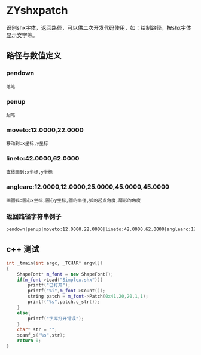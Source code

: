 # ZYshxpatch
识别shx字体，返回路径，可以供二次开发代码使用，如：绘制路径，按shx字体显示文字等。
## 路径与数值定义
### pendown 
	落笔
### penup 
	起笔
### moveto:12.0000,22.0000 
	移动到:x坐标,y坐标
### lineto:42.0000,62.0000 
	直线画到:x坐标,y坐标
### anglearc:12.0000,12.0000,25.0000,45.0000,45.0000 
	画圆弧:圆心x坐标,圆心y坐标,圆的半径,弧的起点角度,扇形的角度
### 返回路径字符串例子
	pendown|penup|moveto:12.0000,22.0000|lineto:42.0000,62.0000|anglearc:12.0000,12.0000,25.0000,45.0000,45.0000
	
## c++ 测试
```c++
int _tmain(int argc, _TCHAR* argv[])
{
	ShapeFont* m_font = new ShapeFont();
	if(m_font->Load("Simplex.shx")){
		printf("已打开");
		printf("%i",m_font->Count());
		string patch = m_font->Patch(0x41,20,20,1,1);
		printf("%s",patch.c_str());
	}
	else{
		printf("字库打开错误");
	}
	char* str = "";
	scanf_s("%s",str);
	return 0;
}
```
